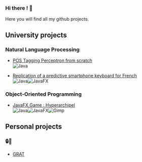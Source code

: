 
### Hi there ! 👋   

Here you will find all my github projects.

## University projects

### Natural Language Processing

   + [POS Tagging Perceptron from scratch](https://github.com/ninohdasilva/POSTaggingPerceptron)   
        <img alt="Java" src="https://img.shields.io/badge/python%20-%2314354C.svg?&style=flat-square&logo=python&logoColor=white"/>

   + [Replication of a predictive smartphone keyboard for French](https://github.com/ninohdasilva/PredictiveSmartphoneKeyboard)   
        <img alt="Java" src="https://img.shields.io/badge/Java-%23ED8B00.svg?&style=flat-square&logo=java&logoColor=white"/><img alt="JavaFX" src="https://img.shields.io/badge/JavaFX-50EAFF.svg?&style=flat-square&logo=java&logoColor=black"/>

### Object-Oriented Programming

   + [JavaFX Game : Hyperarchipel](https://github.com/Joel-Hamilcaro/Hyperarchipel)   
        <img alt="Java" src="https://img.shields.io/badge/Java-%23ED8B00.svg?&style=flat-square&logo=java&logoColor=white"/><img alt="JavaFX" src="https://img.shields.io/badge/JavaFX-50EAFF.svg?&style=flat-square&logo=java&logoColor=black"/><img alt="Gimp" src="https://img.shields.io/badge/Gimp-5C5543?style=flat-square&logo=gimp&logoColor=white" />
        
## Personal projects
### 🔒🤫

+ [GRAT](https://github.com/ninohdasilva/GRAT)  

<!--
**ninohdasilva/ninohdasilva** is a ✨ _special_ ✨ repository because its `README.md` (this file) appears on your GitHub profile.

Here are some ideas to get you started:

- 🔭 I’m currently working on ...
- 🌱 I’m currently learning ...
- 👯 I’m looking to collaborate on ...
- 🤔 I’m looking for help with ...
- 💬 Ask me about ...
- 📫 How to reach me: ...
- 😄 Pronouns: ...
- ⚡ Fun fact: ...
-->
